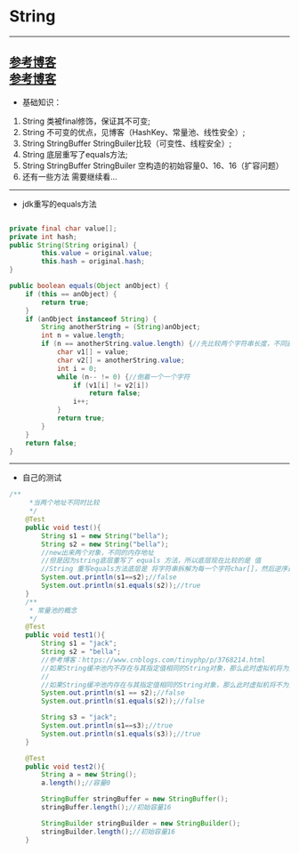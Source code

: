 
# String
---
[参考博客](https://blog.csdn.net/KuBJavaChengXuYuan/article/details/81017251)<br/>
[参考博客](https://www.cnblogs.com/tinyphp/p/3768214.html)
---
- 基础知识：
1. String 类被final修饰，保证其不可变;
2. String 不可变的优点，见博客（HashKey、常量池、线性安全）;
3. String StringBuffer StringBuiler比较（可变性、线程安全）;
4. String 底层重写了equals方法;
5. String StringBuffer StringBuiler 空构造的初始容量0、16、16（扩容问题）
6. 还有一些方法 需要继续看...
---
- jdk重写的equals方法
```java

private final char value[];
private int hash; 
public String(String original) {
        this.value = original.value;
        this.hash = original.hash;
}

public boolean equals(Object anObject) {
    if (this == anObject) {
        return true;
    }
    if (anObject instanceof String) {
        String anotherString = (String)anObject;
        int n = value.length;
        if (n == anotherString.value.length) {//先比较两个字符串长度，不同直接给false
            char v1[] = value;
            char v2[] = anotherString.value;
            int i = 0;
            while (n-- != 0) {//倒着一个一个字符
                if (v1[i] != v2[i])
                    return false;
                i++;
            }
            return true;
        }
    }
    return false;
}
```
---
- 自己的测试
```java
/**
     *当两个地址不同时比较
     */
    @Test
    public void test(){
        String s1 = new String("bella");
        String s2 = new String("bella");
        //new出来两个对象，不同的内存地址
        //但是因为string底层重写了 equals 方法，所以底层现在比较的是 值
        //String 重写equals方法底层是 将字符串拆解为每一个字符char[]，然后逆序逐个比较每个字符的值
        System.out.println(s1==s2);//false
        System.out.println(s1.equals(s2));//true
    }
    /**
     * 常量池的概念
     */
    @Test
    public void test1(){
        String s1 = "jack";
        String s2 = "bella";
        //参考博客：https://www.cnblogs.com/tinyphp/p/3768214.html
        //如果String缓冲池内不存在与其指定值相同的String对象，那么此时虚拟机将为此创建新的String对象，并存放在String缓冲池内。
        //
        //如果String缓冲池内存在与其指定值相同的String对象，那么此时虚拟机将不为此创建新的String对象，而直接返回已存在的String对象的引用。
        System.out.println(s1 == s2);//false
        System.out.println(s1.equals(s2));//false

        String s3 = "jack";
        System.out.println(s1==s3);//true
        System.out.println(s1.equals(s3));//true
    }

    @Test
    public void test2(){
        String a = new String();
        a.length();//容量0

        StringBuffer stringBuffer = new StringBuffer();
        stringBuffer.length();//初始容量16

        StringBuilder stringBuilder = new StringBuilder();
        stringBuilder.length();//初始容量16
    }
```